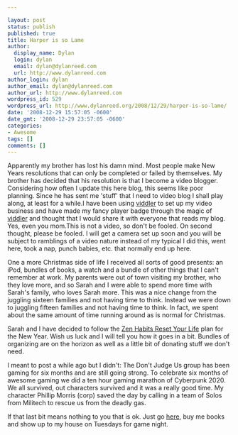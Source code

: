 ```yaml
---

layout: post
status: publish
published: true
title: Harper is so Lame
author:
  display_name: Dylan
  login: dylan
  email: dylan@dylanreed.com
  url: http://www.dylanreed.com
author_login: dylan
author_email: dylan@dylanreed.com
author_url: http://www.dylanreed.com
wordpress_id: 529
wordpress_url: http://www.dylanreed.org/2008/12/29/harper-is-so-lame/
date: '2008-12-29 15:57:05 -0600'
date_gmt: '2008-12-29 23:57:05 -0600'
categories:
- Awesome
tags: []
comments: []
---
```


Apparently my brother has lost his damn mind. Most people make New Years resolutions that can only be completed or failed by themselves. My brother has decided that his resolution is that I become a video blogger. Considering how often I update this here blog, this seems like poor planning. Since he has sent me 'stuff' that I need to video blog I shall play along, at least for a while.I have been using [viddler][1] to set up my video business and have made my fancy player badge through the magic of [viddler][1] and thought that I would share it with everyone that reads my blog. Yes, even you mom.This is not a video, so don't be fooled. On second thought, please be fooled. I will get a camera set up soon and you will be subject to ramblings of a video nature instead of my typical I did this, went here, took a nap, punch babies, etc. that normally end up here.

   [1]: http://www.viddler.com/

One a more Christmas side of life I received all sorts of good presents: an iPod, bundles of books, a watch and a bundle of other things that I can't remember at work. My parents were out of town visiting my brother, who they love more, and so Sarah and I were able to spend more time with Sarah's family, who loves Sarah more. This was a nice change from the juggling sixteen families and not having time to think. Instead we were down to juggling fifteen families and not having time to think. In fact, we spent about the same amount of time running around as is normal for Christmas.

 

Sarah and I have decided to follow the [Zen Habits Reset Your Life][2] plan for the New Year. Wish us luck and I will tell you how it goes in a bit. Bundles of organizing are on the horizon as well as a little bit of donating stuff we don't need.

   [2]: http://zenhabits.net/2008/12/how-to-press-the-reset-button-on-your-life/

 

I meant to post a while ago but I didn't: The Don't Judge Us group has been gaming for six months and are still going strong. To celebrate six months of awesome gaming we did a ten hour gaming marathon of Cyberpunk 2020. We all survived, out characters survived and it was a really good time. My character Phillip Morris (corp) saved the day by calling in a team of Solos from Militech to rescue us from the deadly gas.

 

If that last bit means nothing to you that is ok. Just go [here][3], buy me books and show up to my house on Tuesdays for game night.

   [3]: http://www.amazon.com/gp/registry/wishlist/1BES93Z4ZQSR1

